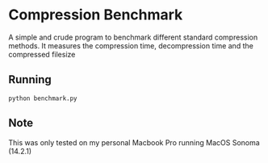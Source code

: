 # Compression Benchmark
A simple and crude program to benchmark different standard compression methods.
It measures the compression time, decompression time and the compressed filesize

## Running
```
python benchmark.py
```

## Note
This was only tested on my personal Macbook Pro running MacOS Sonoma (14.2.1)
